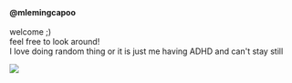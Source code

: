 


<div align="left">
  <b>@mlemingcapoo</b><br>
  <br>
  welcome ;)
  <br>
  feel free to look around!
  <br>
  I love doing random thing or it is just me having ADHD and can't stay still
  <div>
    <ul>
<!--       <li>i do what i want</li> -->
<!--       <li>make my own game</li> -->
<!--       <li>make my own AI agent</li> -->
<!--       <li>very insane</li> -->
<!--       <li>Vietnamese</li> -->
    </ul>
  </div>
  <img src="https://github-readme-streak-stats.herokuapp.com/?user=mlemingcapoo&theme=dark&hide_border=false"/> <br>
<!--   <img src="https://github-readme-stats.vercel.app/api?username=mlemingcapoo&show_icons=true&theme=dark"/> <br> -->
<!--   <img src="https://github-readme-stats.vercel.app/api/top-langs/?username=mlemingcapoo&langs_count=6&show_icons=true&theme=gotham"/> -->
</div>

<br>
<!---
mlemingcapoo/mlemingcapoo is a ✨ special ✨ repository because its `README.md` (this file) appears on your GitHub profile.
You can click the Preview link to take a look at your changes.
--->
